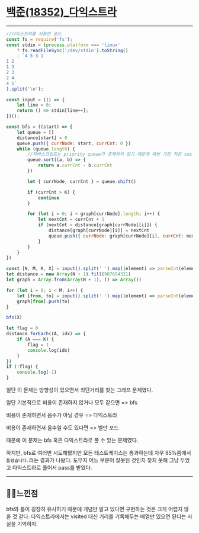 # [백준(18352)_다익스트라](https://www.acmicpc.net/problem/18352)

---

```javascript
//다익스트라를 사용한 코드
const fs = require('fs');
const stdin = (process.platform === 'linux'
    ? fs.readFileSync('/dev/stdin').toString()
    : `4 5 3 1
1 2
1 3
2 3
2 4
4 1`
).split('\n');

const input = (() => {
    let line = 0;
    return () => stdin[line++];
})();

const bfs = ((start) => {
    let queue = []
    distance[start] = 0
    queue.push({ currNode: start, currCnt: 0 })
    while (queue.length) {
        //자바스크립트는 priority queue가 존재하지 않기 때문에 매번 가장 적은 cost를 찾기 위해 정렬해야 한다. 
        queue.sort((a, b) => {
            return a.currCnt - b.currCnt
        })

        let { currNode, currCnt } = queue.shift()

        if (currCnt > K) {
            continue
        }

        for (let i = 0; i < graph[currNode].length; i++) {
            let nextCnt = currCnt + 1
            if (nextCnt < distance[graph[currNode][i]]) {
                distance[graph[currNode][i]] = nextCnt
                queue.push({ currNode: graph[currNode][i], currCnt: nextCnt })
            }
        }
    }
})

const [N, M, K, X] = input().split(' ').map((element) => parseInt(element))
let distance = new Array(N + 1).fill(987654321)
let graph = Array.from(Array(N + 1), () => Array())

for (let i = 0; i < M; i++) {
    let [from, to] = input().split(' ').map((element) => parseInt(element))
    graph[from].push(to)
}

bfs(X)

let flag = 0
distance.forEach((A, idx) => {
    if (A === K) {
        flag = 1
        console.log(idx)
    }
})
if (!flag) {
    console.log(-1)
}
```

일단 이 문제는 방향성이 있으면서 최단거리를 찾는 그래프 문제였다.

일단 기본적으로 비용이 존재하지 않거나 모두 같으면 => bfs

비용이 존재하면서  음수가 아닐 경우 => 다익스트라

비용이 존재하면서 음수일 수도 있다면 => 벨만 포드

때문에 이 문제는 bfs 혹은 다익스트라로 풀 수 있는 문제였다.

하지만, bfs로 여러번 시도해봤지만 모든 테스트케이스는 통과하는데 자꾸 85%쯤에서 `틀렸습니다.`라는 결과가 나왔다. 도무지 어느 부분이 잘못된 것인지 찾지 못해 그냥 두었고 다익스트라로 풀어서 pass를 받았다.

---

## 🤷‍♂️느낀점

bfs와 틀이 굉장히 유사하기 때문에 개념만 알고 있다면 구현하는 것은 크게 어렵지 않을 것 같다. 다익스트라에서는 visited 대신 거리를 기록해두는 배열만 있으면 된다는 사실을 기억하자.